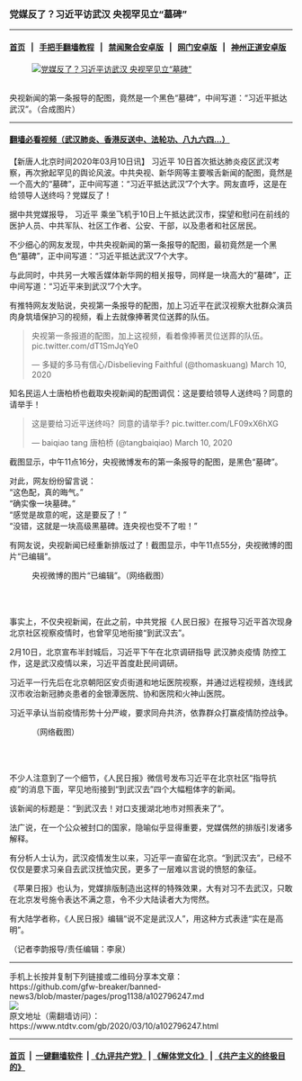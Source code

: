 ### 党媒反了？习近平访武汉 央视罕见立“墓碑”
------------------------

#### [首页](https://github.com/gfw-breaker/banned-news3/blob/master/README.md) &nbsp;&nbsp;|&nbsp;&nbsp; [手把手翻墙教程](https://github.com/gfw-breaker/guides/wiki) &nbsp;&nbsp;|&nbsp;&nbsp; [禁闻聚合安卓版](https://github.com/gfw-breaker/bn-android) &nbsp;&nbsp;|&nbsp;&nbsp; [网门安卓版](https://github.com/oGate2/oGate) &nbsp;&nbsp;|&nbsp;&nbsp; [神州正道安卓版](https://github.com/SzzdOgate/update) 



<div><div class="featured_image">
 <a href="https://i.ntdtv.com/assets/uploads/2020/03/9e1e3500572db8287f940e970849fa0a.jpg" target="_blank">
  <figure>
   <img alt="党媒反了？习近平访武汉 央视罕见立“墓碑”" src="https://i.ntdtv.com/assets/uploads/2020/03/9e1e3500572db8287f940e970849fa0a-800x450.jpg"/>
  </figure><br/>
 </a>
 <span class="caption">
  央视新闻的第一条报导的配图，竟然是一个黑色“墓碑”，中间写道：“习近平抵达武汉”。（合成图片）
 </span>
</div>
</div><hr/>

#### [翻墙必看视频（武汉肺炎、香港反送中、法轮功、八九六四...）](https://github.com/gfw-breaker/banned-news3/blob/master/pages/link3.md)

<div><div class="post_content" itemprop="articleBody">
 <p>
  【新唐人北京时间2020年03月10日讯】
  <ok href="https://www.ntdtv.com/gb/习近平.htm">
   习近平
  </ok>
  10日首次抵达肺炎疫区武汉考察，再次掀起罕见的舆论风波。中共央视、新华网等主要喉舌新闻的配图，竟然是一个高大的“墓碑”，正中间写道：“习近平抵达武汉”7个大字。网友直呼，这是在给领导人送终吗？党媒反了！
 </p>
 <p>
  据中共党媒报导，
  <ok href="https://www.ntdtv.com/gb/习近平.htm">
   习近平
  </ok>
  乘坐飞机于10日上午抵达武汉市，探望和慰问在前线的医护人员、中共军队、社区工作者、公安、干部，以及患者和社区居民。
 </p>
 <p>
  不少细心的网友发现，中共央视新闻的第一条报导的配图，最初竟然是一个黑色“墓碑”，正中间写道：“习近平抵达武汉”7个大字。
 </p>
 <p>
  与此同时，中共另一大喉舌媒体新华网的相关报导，同样是一块高大的“墓碑”，正中间写道：“习近平来到武汉”7个大字。
 </p>
 <p>
  有推特网友发贴说，央视第一条报导的配图，加上习近平在武汉视察大批群众演员肉身筑墙保护习的视频，看上去就像捧著灵位送葬的队伍。
 </p>
 <blockquote class="twitter-tweet">
  <p dir="ltr" lang="zh">
   央视第一条报道的配图，加上这视频，看着像捧著灵位送葬的队伍。
   <ok href="https://t.co/dT1SmJqYe0">
    pic.twitter.com/dT1SmJqYe0
   </ok>
  </p>
  <p>
   — 多疑的多马有信心/Disbelieving Faithful (@thomaskuang)
   <ok href="https://twitter.com/thomaskuang/status/1237232318298890240?ref_src=twsrc%5Etfw">
    March 10, 2020
   </ok>
  </p>
 </blockquote>
 <p>
  <script async="" charset="utf-8" src="https://platform.twitter.com/widgets.js">
  </script>
 </p>
 <p>
  知名民运人士唐柏桥也截取央视新闻的配图调侃：这是要给领导人送终吗？同意的请举手！
 </p>
 <blockquote class="twitter-tweet">
  <p dir="ltr" lang="zh">
   这是要给习近平送终吗？同意的请举手?
   <ok href="https://t.co/LF09xX6hXG">
    pic.twitter.com/LF09xX6hXG
   </ok>
  </p>
  <p>
   — baiqiao tang 唐柏桥 (@tangbaiqiao)
   <ok href="https://twitter.com/tangbaiqiao/status/1237252079686565889?ref_src=twsrc%5Etfw">
    March 10, 2020
   </ok>
  </p>
 </blockquote>
 <p>
  <script async="" charset="utf-8" src="https://platform.twitter.com/widgets.js">
  </script>
 </p>
 <p>
  <p>
   截图显示，中午11点16分，央视微博发布的第一条报导的配图，是黑色“墓碑”。
  </p>
  <p>
   对此，网友纷纷留言说：
   <br/>
   “这色配，真的晦气。”
   <br/>
   “确实像一块墓碑。”
   <br/>
   “感觉是故意的呢，这是要反了！”
   <br/>
   “没错，这就是一块高级黑墓碑。连央视也受不了啦！”
  </p>
  <p>
   有网友说，央视新闻已经重新排版过了！截图显示，中午11点55分，央视微博的图片“已编辑”。
  </p>
  <figure class="wp-caption alignnone" id="attachment_102796253" style="width: 584px">
   <ok href="https://i.ntdtv.com/assets/uploads/2020/03/2-22.jpg">
    <img alt="" class="size-full wp-image-102796253" src="https://i.ntdtv.com/assets/uploads/2020/03/2-22.jpg"/>
   </ok>
   <br/><figcaption class="wp-caption-text">
    央视微博的图片“已编辑”。（网络截图）
   </figcaption><br/>
  </figure><br/>
  <p>
   事实上，不仅央视新闻，在此之前，中共党报《人民日报》在报导习近平首次现身北京社区视察疫情时，也曾罕见地衔接“到武汉去”。
  </p>
  <p>
   2月10日，北京宣布半封城后，习近平下午在北京调研指导
   <ok href="https://www.ntdtv.com/gb/442749.htm">
    武汉肺炎疫情
   </ok>
   防控工作，这是武汉疫情以来，习近平首度赴民间调研。
  </p>
  <p>
   习近平一行先后在北京朝阳区安贞街道和地坛医院视察，并通过远程视频，连线武汉市收治新冠肺炎患者的金银潭医院、协和医院和火神山医院。
  </p>
  <p>
   习近平承认当前疫情形势十分严峻，要求同舟共济，依靠群众打赢疫情防控战争。
  </p>
  <figure class="wp-caption alignnone" id="attachment_102796254" style="width: 600px">
   <ok href="https://i.ntdtv.com/assets/uploads/2020/03/d3018dbea8d0715da417991459b132c6-600x1164.jpg">
    <img alt="" class="size-medium wp-image-102796254" src="https://i.ntdtv.com/assets/uploads/2020/03/d3018dbea8d0715da417991459b132c6-600x1164-600x1164.jpg"/>
   </ok>
   <br/><figcaption class="wp-caption-text">
    （网络截图）
   </figcaption><br/>
  </figure><br/>
  <p>
   不少人注意到了一个细节，《人民日报》微信号发布习近平在北京社区“指导抗疫”的消息下面，罕见地衔接到“到武汉去”四个大幅粗体字的新闻。
  </p>
  <p>
   该新闻的标题是：“到武汉去！对口支援湖北地市对照表来了”。
  </p>
  <p>
   法广说，在一个公众被封口的国家，隐喻似乎显得重要，党媒偶然的排版引发诸多解释。
  </p>
  <p>
   有分析人士认为，武汉疫情发生以来，习近平一直留在北京。“到武汉去”，已经不仅仅是要求习亲自去武汉抚恤灾民，更多了一层难以言说的愤怒的象征。
  </p>
  <p>
   《苹果日报》也认为，党媒排版制造出这样的特殊效果，大有对习不去武汉，只敢在北京发号施令表达不满之意，令不少大陆读者大为愕然。
  </p>
  <p>
   有大陆学者称，《人民日报》编辑“说不定是武汉人”，用这种方式表逹“实在是高明”。
  </p>
  <p>
   （记者李韵报导/责任编辑：李泉）
  </p>
  <div class="single_ad">
  </div>
 </p>
</div>
</div>
<hr/>
手机上长按并复制下列链接或二维码分享本文章：<br/>
https://github.com/gfw-breaker/banned-news3/blob/master/pages/prog1138/a102796247.md <br/>
<a href='https://github.com/gfw-breaker/banned-news3/blob/master/pages/prog1138/a102796247.md'><img src='https://github.com/gfw-breaker/banned-news3/blob/master/pages/prog1138/a102796247.md.png'/></a> <br/>
原文地址（需翻墙访问）：https://www.ntdtv.com/gb/2020/03/10/a102796247.html


------------------------
#### [首页](https://github.com/gfw-breaker/banned-news3/blob/master/README.md) &nbsp;|&nbsp; [一键翻墙软件](https://github.com/gfw-breaker/nogfw/blob/master/README.md) &nbsp;| [《九评共产党》](https://github.com/gfw-breaker/9ping.md/blob/master/README.md#九评之一评共产党是什么) | [《解体党文化》](https://github.com/gfw-breaker/jtdwh.md/blob/master/README.md) | [《共产主义的终极目的》](https://github.com/gfw-breaker/gczydzjmd.md/blob/master/README.md)


<img src='http://gfw-breaker.win/banned-news3/pages/prog1138/a102796247.md' width='0px' height='0px'/>